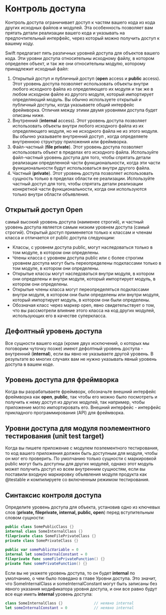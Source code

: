 # Контроль доступа

Контроль доступа ограничивает доступ к частям вашего кода из кода других исходных файлов и модулей. Эта особенность позволяет вам прятать детали реализации вашего кода и указывать на предпочтительный интерфейс, через который можно получить доступ к вашему коду.

Swift предлагает пять различных уровней доступа для объектов вашего кода. Эти уровни доступа относительны исходному файлу, в котором определен объект, и так же они относительны модулю, которому принадлежит исходный файл:
1. Открытый доступ и публичный доступ (**open** access и **public** access). Этот уровень доступа позволяет использовать объекты внутри любого исходного файла из определяющего их модуля и так же в любом исходном файле из другого модуля, который импортирует определяющий модуль. Вы обычно используете открытый и публичный доступы, когда указываете общий интерфейс фреймворка. Отличия между этими двумя уровнями доступа будет описаны ниже.
2. Внутренний (**internal** access). Этот уровень доступа позволяет использовать объекты внутри любого исходного файла из их определяющего модуля, но не исходного файла не из этого модуля. Вы обычно указываете внутренний доступ , когда определяете внутреннюю структуру приложения или фреймворка.
3. Файл-частный (**file private**). Этот уровень доступа позволяет использовать объект в пределах его исходного файла. Используйте файл-частный уровень доступа для того, чтобы спрятать детали реализации определенной части функциональности, когда эти части функциональности будут использоваться внутри другого файла.
4. Частный (**private**). Этот уровень доступа позволяет использовать сущность только в пределах области ее реализации. Используйте частный доступ для того, чтобы спрятать детали реализации конкретной части функциональности, когда они используются только внутри области объявления.

## Открытый доступ Open
самый высокий уровень доступа (наименее строгий), и частный уровень доступа является самым низким уровнем доступа (самый строгий).
Открытый доступ применяется только к классам и членам класса и отличается от public доступа следующим:
 - Классы, с уровнем доступа public, могут наследоваться только в том модуле, в котором они определены.
 - Члены класса с уровнем доступа public или с более строгим уровнем доступа могут быть переопределены подклассами только в том модуле, в котором они определены.
 - Открытые классы могут наследоваться внутри модуля, в котором они определены и внутри модуля, который импортирует модуль, в котором они определены.
 - Открытые члены класса могут переопределяться подклассами внутри модуля, в котором они были определены или внутри модуля, который импортирует модуль, в котором они были определены.
 - Обозначая класс через маркер open, явно свидетельствует о том, что вы рассмотрели влияние этого класса на код других модулей, использующих его в качестве суперкласса.

## Дефолтный уровень доступа

Все сущности вашего кода (кроме двух исключений, о которых мы поговорим чуточку позже) имеют дефолтный уровень доступа - внутренний (**internal**), если вы явно не указываете другой уровень. В результате во многих случаях вам не нужно указывать явный уровень доступа в вашем коде.

## Уровень доступа для фреймворка

Когда вы разрабатываете фреймворк, обозначьте внешний интерфейс фреймворка как **open**, **public**, так чтобы его можно было посмотреть и получить к нему доступ из других модулей, так например, чтобы приложение могло импортировать его. Внешний интерфейс - интерфейс прикладного программирования (API) для фреймворка.

## Уровни доступа для модуля поэлементного тестирования (unit test target)

Когда вы пишете приложение с модулем поэлементного тестирования, то код вашего приложения должен быть доступным для модуля, чтобы он мог его проверить. По умолчанию только сущности с маркировкой public могут быть доступны для других модулей, однако этот модуль может получить доступ ко всем внутренним сущностям, если вы поставили входную маркировку объявления модуля продукта как @testable и компилируете со включенным режимом тестирования.

## Синтаксис контроля доступа

Определите уровень доступа для объекта, установив одно из ключевых слов (**private, fileprivate, internal, public, open**) перед вступительным словом сущности:
```swift
public class SomePublicClass {}
internal class SomeInternalClass {}
fileprivate class SomeFilePrivateClass {}
private class SomePrivateClass {}
 
public var somePublicVariable = 0
internal let someInternalConstant = 0
fileprivate func someFilePrivateFunction() {}
private func somePrivateFunction() {}
```
Если вы не укажете уровень доступа, то он будет **internal** по умолчанию, о чем было поведано в главе Уровни доступа. Это значит, что SomeInternalClass и someInternalConstant могут быть записаны без явного указания модификатора уровня доступа, и они все равно будут все еще иметь **internal** уровень доступа:
```swift
class SomeInternalClass {}              // неявно internal
let someInternalConstant = 0            // неявно internal
```
